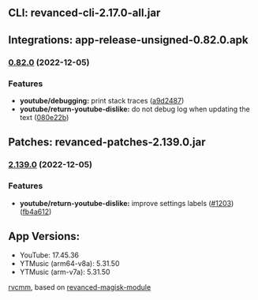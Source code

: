 ## CLI: revanced-cli-2.17.0-all.jar  
## Integrations: app-release-unsigned-0.82.0.apk  
### [0.82.0](https://github.com/revanced/revanced-integrations/compare/v0.81.0...v0.82.0) (2022-12-05)
### Features
* **youtube/debugging:** print stack traces ([a9d2487](https://github.com/revanced/revanced-integrations/commit/a9d24872a89f9039956993d8290713dcde3f0ead))
* **youtube/return-youtube-dislike:** do not debug log when updating the text ([080e22b](https://github.com/revanced/revanced-integrations/commit/080e22b1bf18f9c09e7687aa694d6601318bd99b))

  
## Patches: revanced-patches-2.139.0.jar  
### [2.139.0](https://github.com/revanced/revanced-patches/compare/v2.138.0...v2.139.0) (2022-12-05)
### Features
* **youtube/return-youtube-dislike:** improve settings labels ([#1203](https://github.com/revanced/revanced-patches/issues/1203)) ([fb4a612](https://github.com/revanced/revanced-patches/commit/fb4a612592d82857b0e892a6f5d135dbd657c44d))

  
## App Versions:  
* YouTube: 17.45.36  
* YTMusic (arm64-v8a): 5.31.50  
* YTMusic (arm-v7a): 5.31.50  

 [rvcmm](https://github.com/thrwKappu/rvcmm/), based on [revanced-magisk-module](https://github.com/j-hc/revanced-magisk-module)  
